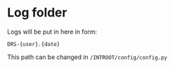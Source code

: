 # Log folder

Logs will be put in here in form:

```
DRS-{user}.{date}
```

This path can be changed in ```/INTROOT/config/config.py```